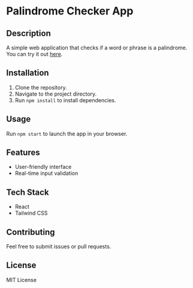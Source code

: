 # Palindrome Checker App

## Description
A simple web application that checks if a word or phrase is a palindrome. You can try it out [here](https://palindromemagic.netlify.app/).

## Installation
1. Clone the repository.
2. Navigate to the project directory.
3. Run `npm install` to install dependencies.

## Usage
Run `npm start` to launch the app in your browser.

## Features
- User-friendly interface
- Real-time input validation

## Tech Stack
- React
- Tailwind CSS

## Contributing
Feel free to submit issues or pull requests.

## License
MIT License
